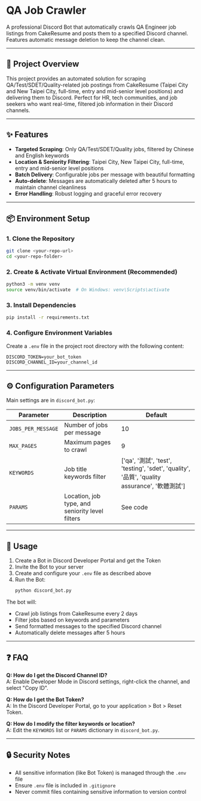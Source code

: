 # QA Job Crawler

A professional Discord Bot that automatically crawls QA Engineer job listings from CakeResume and posts them to a specified Discord channel. Features automatic message deletion to keep the channel clean.

---

## 🚀 Project Overview

This project provides an automated solution for scraping QA/Test/SDET/Quality-related job postings from CakeResume (Taipei City and New Taipei City, full-time, entry and mid-senior level positions) and delivering them to Discord. Perfect for HR, tech communities, and job seekers who want real-time, filtered job information in their Discord channels.

---

## ✨ Features

- **Targeted Scraping**: Only QA/Test/SDET/Quality jobs, filtered by Chinese and English keywords
- **Location & Seniority Filtering**: Taipei City, New Taipei City, full-time, entry and mid-senior level positions
- **Batch Delivery**: Configurable jobs per message with beautiful formatting
- **Auto-delete**: Messages are automatically deleted after 5 hours to maintain channel cleanliness
- **Error Handling**: Robust logging and graceful error recovery

---

## 📦 Environment Setup

### 1. Clone the Repository

```bash
git clone <your-repo-url>
cd <your-repo-folder>
```

### 2. Create & Activate Virtual Environment (Recommended)

```bash
python3 -m venv venv
source venv/bin/activate  # On Windows: venv\Scripts\activate
```

### 3. Install Dependencies

```bash
pip install -r requirements.txt
```

### 4. Configure Environment Variables

Create a `.env` file in the project root directory with the following content:

```
DISCORD_TOKEN=your_bot_token
DISCORD_CHANNEL_ID=your_channel_id
```

---

## ⚙️ Configuration Parameters

Main settings are in `discord_bot.py`:

| Parameter          | Description                                     | Default                                                                                       |
| ------------------ | ----------------------------------------------- | --------------------------------------------------------------------------------------------- |
| `JOBS_PER_MESSAGE` | Number of jobs per message                      | 10                                                                                            |
| `MAX_PAGES`        | Maximum pages to crawl                          | 9                                                                                             |
| `KEYWORDS`         | Job title keywords filter                       | ['qa', '測試', 'test', 'testing', 'sdet', 'quality', '品質', 'quality assurance', '軟體測試'] |
| `PARAMS`           | Location, job type, and seniority level filters | See code                                                                                      |

---

## 🎯 Usage

1. Create a Bot in Discord Developer Portal and get the Token
2. Invite the Bot to your server
3. Create and configure your `.env` file as described above
4. Run the Bot:
   ```bash
   python discord_bot.py
   ```

The bot will:

- Crawl job listings from CakeResume every 2 days
- Filter jobs based on keywords and parameters
- Send formatted messages to the specified Discord channel
- Automatically delete messages after 5 hours

---

## ❓ FAQ

**Q: How do I get the Discord Channel ID?**  
A: Enable Developer Mode in Discord settings, right-click the channel, and select "Copy ID".

**Q: How do I get the Bot Token?**  
A: In the Discord Developer Portal, go to your application > Bot > Reset Token.

**Q: How do I modify the filter keywords or location?**  
A: Edit the `KEYWORDS` list or `PARAMS` dictionary in `discord_bot.py`.

---

## 🔒 Security Notes

- All sensitive information (like Bot Token) is managed through the `.env` file
- Ensure `.env` file is included in `.gitignore`
- Never commit files containing sensitive information to version control
